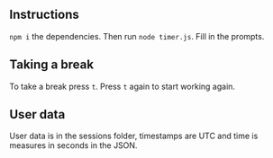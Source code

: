 ## Instructions

`npm i` the dependencies. Then run `node timer.js`. Fill in the prompts.

## Taking a break
To take a break press `t`. Press `t` again to start working again.

## User data
User data is in the sessions folder, timestamps are UTC and time is measures in seconds in the JSON.